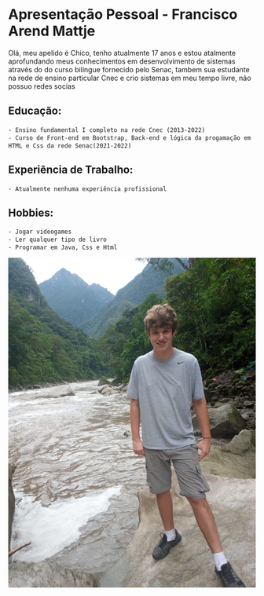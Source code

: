 # Apresentação Pessoal - Francisco Arend Mattje

Olá, meu apelido é  Chico, tenho atualmente 17 anos e estou atalmente aprofundando meus conhecimentos em desenvolvimento de sistemas através do do curso bilíngue fornecido pelo Senac, tambem sua estudante na rede de ensino particular Cnec e crio sistemas em meu tempo livre, não possuo redes socias

## Educação:

    - Ensino fundamental I completo na rede Cnec (2013-2022)
    - Curso de Front-end em Bootstrap, Back-end e lógica da progamação em HTML e Css da rede Senac(2021-2022)


## Experiência de Trabalho:

    - Atualmente nenhuma experiência profissional 

## Hobbies:

    - Jogar videogames
    - Ler qualquer tipo de livro
    - Programar em Java, Css e Html
 
![minha foto](foto.jpg)
